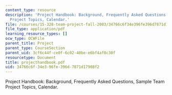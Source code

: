 ```yaml
---
content_type: resource
description: 'Project Handbook: Background, Frequently Asked Questions, Sample Team
  Project Topics, Calendar.'
file: /courses/15-328-team-project-fall-2003/34766c6f34e396fe396d7871d17908f2_projecthandbook.pdf
file_type: application/pdf
learning_resource_types: []
ocw_type: OCWFile
parent_title: Project
parent_type: CourseSection
parent_uid: 3cf6c44f-ce0f-6c02-40be-e6bf4af0c30f
resourcetype: Document
title: projecthandbook.pdf
uid: 34766c6f-34e3-96fe-396d-7871d17908f2
---
```

Project Handbook: Background, Frequently Asked Questions, Sample Team Project Topics, Calendar.

